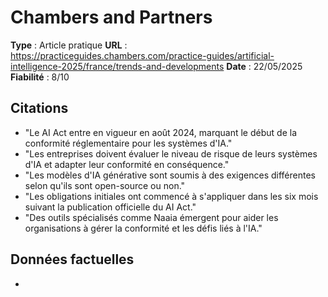 # Chambers and Partners

**Type** : Article pratique
**URL** : https://practiceguides.chambers.com/practice-guides/artificial-intelligence-2025/france/trends-and-developments
**Date** : 22/05/2025
**Fiabilité** : 8/10

## Citations

* "Le AI Act entre en vigueur en août 2024, marquant le début de la conformité réglementaire pour les systèmes d'IA."
* "Les entreprises doivent évaluer le niveau de risque de leurs systèmes d'IA et adapter leur conformité en conséquence."
* "Les modèles d'IA générative sont soumis à des exigences différentes selon qu'ils sont open-source ou non."
* "Les obligations initiales ont commencé à s'appliquer dans les six mois suivant la publication officielle du AI Act."
* "Des outils spécialisés comme Naaia émergent pour aider les organisations à gérer la conformité et les défis liés à l'IA."

## Données factuelles

- 
